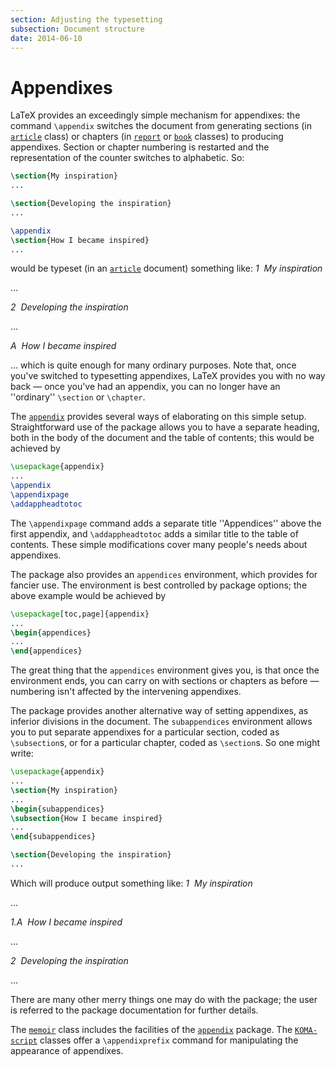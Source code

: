 ```yaml
---
section: Adjusting the typesetting
subsection: Document structure
date: 2014-06-10
---
```

# Appendixes

LaTeX provides an exceedingly simple mechanism for appendixes: the
command `\appendix` switches the document from generating sections
(in [`article`](https://ctan.org/pkg/article) class) or chapters (in [`report`](https://ctan.org/pkg/report) or
[`book`](https://ctan.org/pkg/book) classes) to producing appendixes.  Section or chapter
numbering is restarted and the representation of the counter switches
to alphabetic.  So:
```latex
\section{My inspiration}
...

\section{Developing the inspiration}
...

\appendix
\section{How I became inspired}
...
```
would be typeset (in an [`article`](https://ctan.org/pkg/article) document) something like:
*1&nbsp;&nbsp;My inspiration*

&hellip;

*2&nbsp;&nbsp;Developing the inspiration*

&hellip;

*A&nbsp;&nbsp;How I became inspired*

&hellip;
which is quite enough for many ordinary purposes.  Note that, once
you've switched to typesetting appendixes, LaTeX provides you with
no way back&nbsp;&mdash; once you've had an appendix, you can no longer have an
''ordinary'' `\section` or `\chapter`.

The [`appendix`](https://ctan.org/pkg/appendix) provides several ways of elaborating on this
simple setup.  Straightforward use of the package allows you to have a
separate heading, both in the body of the document and the table of
contents; this would be achieved by
```latex
\usepackage{appendix}
...
\appendix
\appendixpage
\addappheadtotoc
```
The `\appendixpage` command adds a separate title ''Appendices''
above the first appendix, and `\addappheadtotoc` adds a similar
title to the table of contents.  These simple modifications cover many
people's needs about appendixes.

The package also provides an `appendices` environment,
which provides for fancier use.  The environment is best controlled by
package options; the above example would be achieved by
```latex
\usepackage[toc,page]{appendix}
...
\begin{appendices}
...
\end{appendices}
```
The great thing that the `appendices` environment gives
you, is that once the environment ends, you can carry on with sections
or chapters as before&nbsp;&mdash; numbering isn't affected by the intervening
appendixes.

The package provides another alternative way of setting appendixes, as
inferior divisions in the document.  The `subappendices`
environment allows you to put separate appendixes for a particular
section, coded as `\subsection`s, or for a particular chapter, coded
as `\section`s.  So one might write:
```latex
\usepackage{appendix}
...
\section{My inspiration}
...
\begin{subappendices}
\subsection{How I became inspired}
...
\end{subappendices}

\section{Developing the inspiration}
...
```
Which will produce output something like:
*1&nbsp;&nbsp;My inspiration*

&hellip;

*1.A&nbsp;&nbsp;How I became inspired*

&hellip;

*2&nbsp;&nbsp;Developing the inspiration*

&hellip;

There are many other merry things one may do with the package; the
user is referred to the package documentation for further details.

The [`memoir`](https://ctan.org/pkg/memoir) class includes the facilities of the
[`appendix`](https://ctan.org/pkg/appendix) package.  The [`KOMA-script`](https://ctan.org/pkg/KOMA-script) classes offer a
`\appendixprefix` command for manipulating the appearance of appendixes.

